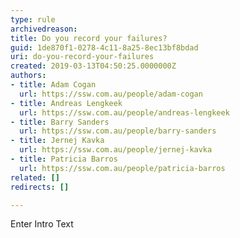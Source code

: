 ```yaml
---
type: rule
archivedreason: 
title: Do you record your failures?
guid: 1de870f1-0278-4c11-8a25-8ec13bf8bdad
uri: do-you-record-your-failures
created: 2019-03-13T04:50:25.0000000Z
authors:
- title: Adam Cogan
  url: https://ssw.com.au/people/adam-cogan
- title: Andreas Lengkeek
  url: https://ssw.com.au/people/andreas-lengkeek
- title: Barry Sanders
  url: https://ssw.com.au/people/barry-sanders
- title: Jernej Kavka
  url: https://ssw.com.au/people/jernej-kavka
- title: Patricia Barros
  url: https://ssw.com.au/people/patricia-barros
related: []
redirects: []

---
```



Enter Intro Text
<br><excerpt class='endintro'></excerpt><br>



